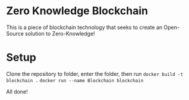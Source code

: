 # Zero Knowledge Blockchain
This is a piece of blockchain technology that seeks to create an Open-Source solution to Zero-Knowledge!

# Setup
Clone the repository to folder, enter the folder, then run 
`docker build -t blockchain .`
`docker run --name Blockchain blockchain`

All done!